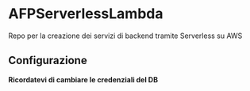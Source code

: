 # AFPServerlessLambda

Repo per la creazione dei servizi di backend tramite Serverless su AWS

## Configurazione
**Ricordatevi di cambiare le credenziali del DB**
